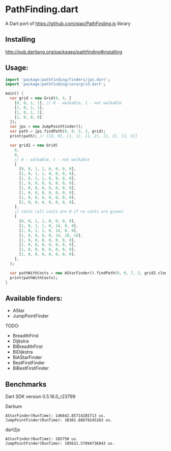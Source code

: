 # PathFinding.dart

A Dart port of https://github.com/qiao/PathFinding.js library

## Installing

http://pub.dartlang.org/packages/pathfinding#installing

## Usage:

```dart
import 'package:pathfinding/finders/jps.dart';
import 'package:pathfinding/core/grid.dart';

main() {
  var grid = new Grid(4, 4, [
    [0, 0, 1, 1], // 0 - walkable, 1 - not walkable
    [1, 0, 1, 1],
    [1, 0, 1, 1],
    [1, 0, 0, 0]
  ]);
  var jps = new JumpPointFinder();
  var path = jps.findPath(0, 0, 3, 3, grid);
  print(path); // [[0, 0], [1, 1], [1, 2], [2, 3], [3, 3]]

  var grid2 = new Grid(
    8,
    8,
    // 0 - walkable, 1 - not walkable
    [
      [0, 0, 1, 1, 0, 0, 0, 0],
      [1, 0, 1, 1, 0, 0, 0, 0],
      [1, 0, 1, 1, 0, 0, 0, 0],
      [1, 0, 0, 0, 0, 0, 0, 0],
      [1, 0, 0, 0, 0, 0, 0, 0],
      [1, 0, 0, 0, 0, 0, 0, 0],
      [1, 0, 0, 0, 0, 0, 0, 0],
      [1, 0, 0, 0, 0, 0, 0, 0],
    ],
    // costs (all costs are 0 if no costs are given)
    [
      [0, 0, 1, 1, 0, 0, 0, 0],
      [1, 0, 1, 1, 0, 14, 0, 8],
      [1, 0, 1, 1, 0, 14, 0, 0],
      [1, 0, 0, 0, 0, 14, 18, 18],
      [1, 0, 0, 0, 0, 0, 0, 0],
      [1, 0, 0, 0, 0, 0, 0, 0],
      [1, 0, 0, 0, 0, 0, 0, 0],
      [1, 0, 0, 0, 0, 0, 0, 0],
    ],
  );

  var pathWithCosts = new AStarFinder().findPath(0, 0, 7, 2, grid2.clone());
  print(pathWithCosts);
}
```

## Available finders:

- AStar
- JumpPointFinder

TODO:

- BreadthFirst
- Dijkstra
- BiBreadthFirst
- BiDijkstra
- BiAStarFinder
- BestFirstFinder
- BiBestFirstFinder

## Benchmarks

Dart SDK version 0.5.16.0_r23799

Dartium

```
AStarFinder(RunTime): 146642.85714285713 us.
JumpPointFinder(RunTime): 38301.88679245283 us.
```

dart2js

```
AStarFinder(RunTime): 265750 us.
JumpPointFinder(RunTime): 105631.57894736843 us.
```
